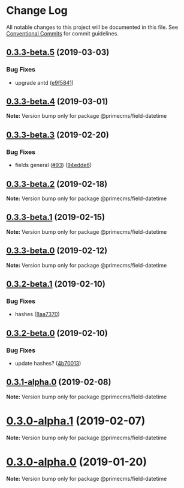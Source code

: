 # Change Log

All notable changes to this project will be documented in this file.
See [Conventional Commits](https://conventionalcommits.org) for commit guidelines.

## [0.3.3-beta.5](https://github.com/birkir/prime/tree/master/packages/prime-field-datetime/compare/v0.3.3-beta.4...v0.3.3-beta.5) (2019-03-03)

### Bug Fixes

- upgrade antd ([e9f5841](https://github.com/birkir/prime/tree/master/packages/prime-field-datetime/commit/e9f5841))

## [0.3.3-beta.4](https://github.com/birkir/prime/tree/master/packages/prime-field-datetime/compare/v0.3.3-beta.3...v0.3.3-beta.4) (2019-03-01)

**Note:** Version bump only for package @primecms/field-datetime

## [0.3.3-beta.3](https://github.com/birkir/prime/tree/master/packages/prime-field-datetime/compare/v0.3.3-beta.2...v0.3.3-beta.3) (2019-02-20)

### Bug Fixes

- fields general ([#93](https://github.com/birkir/prime/tree/master/packages/prime-field-datetime/issues/93)) ([94edde6](https://github.com/birkir/prime/tree/master/packages/prime-field-datetime/commit/94edde6))

## [0.3.3-beta.2](https://github.com/birkir/prime/tree/master/packages/prime-field-datetime/compare/v0.3.3-beta.1...v0.3.3-beta.2) (2019-02-18)

**Note:** Version bump only for package @primecms/field-datetime

## [0.3.3-beta.1](https://github.com/birkir/prime/tree/master/packages/prime-field-datetime/compare/v0.3.3-beta.0...v0.3.3-beta.1) (2019-02-15)

**Note:** Version bump only for package @primecms/field-datetime

## [0.3.3-beta.0](https://github.com/birkir/prime/tree/master/packages/prime-field-datetime/compare/v0.3.2-beta.9...v0.3.3-beta.0) (2019-02-12)

**Note:** Version bump only for package @primecms/field-datetime

## [0.3.2-beta.1](https://github.com/birkir/prime/tree/master/packages/prime-field-datetime/compare/v0.3.2-beta.0...v0.3.2-beta.1) (2019-02-10)

### Bug Fixes

- hashes ([8aa7370](https://github.com/birkir/prime/tree/master/packages/prime-field-datetime/commit/8aa7370))

## [0.3.2-beta.0](https://github.com/birkir/prime/tree/master/packages/prime-field-datetime/compare/v0.3.1-alpha.0...v0.3.2-beta.0) (2019-02-10)

### Bug Fixes

- update hashes? ([4b70013](https://github.com/birkir/prime/tree/master/packages/prime-field-datetime/commit/4b70013))

## [0.3.1-alpha.0](https://github.com/birkir/prime/tree/master/packages/prime-field-datetime/compare/v0.3.0-alpha.5...v0.3.1-alpha.0) (2019-02-08)

**Note:** Version bump only for package @primecms/field-datetime

# [0.3.0-alpha.1](https://github.com/birkir/prime/tree/master/packages/prime-field-datetime/compare/v0.3.0-alpha.0...v0.3.0-alpha.1) (2019-02-07)

**Note:** Version bump only for package @primecms/field-datetime

# [0.3.0-alpha.0](https://github.com/birkir/prime/tree/master/packages/prime-field-datetime/compare/v0.2.21...v0.3.0-alpha.0) (2019-01-20)

**Note:** Version bump only for package @primecms/field-datetime
